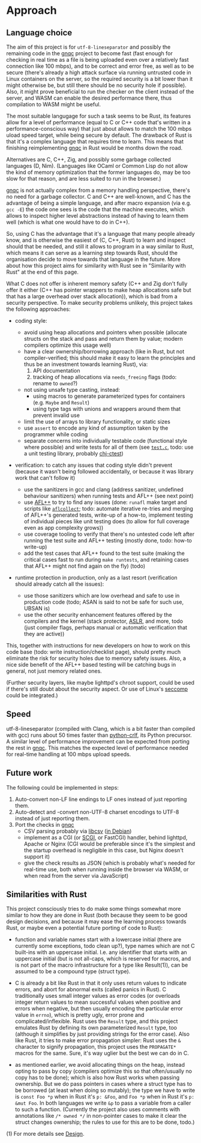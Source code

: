 # Approach

## Language choice

The aim of this project is for `utf-8-lineseparator` and possibly the
remaining code in the [gnqc](https://git.genenetwork.org/jgart/gnqc)
project to become fast (fast enough for checking in real time as a
file is being uploaded even over a relatively fast connection like 100
mbps), and to be correct and error free, as well as to be secure
(there's already a high attack surface via running untrusted code in
Linux containers on the server, so the required security is a bit
lower than it might otherwise be, but still there should be no
security hole if possible). Also, it might prove beneficial to run the
checker on the client instead of the server, and WASM can enable the
desired performance there, thus compilation to WASM might be useful.

The most suitable langugage for such a task seems to be Rust, its
features allow for a level of performance (equal to C or C++ code
that's written in a performance-conscious way) that just about allows
to match the 100 mbps uload speed target, while being secure by
default. The drawback of Rust is that it's a complex language that
requires time to learn. This means that finishing reimplementing
[gnqc](https://git.genenetwork.org/jgart/gnqc) in Rust would be months
down the road.

Alternatives are C, C++, Zig, and possibly some garbage collected
languages (D, Nim). (Languages like OCaml or Common Lisp do not allow
the kind of memory optimization that the former languages do, may be
too slow for that reason, and are less suited to run in the browser.)

[gnqc](https://git.genenetwork.org/jgart/gnqc) is not actually complex
from a memory handling perspective, there's no need for a garbage
collector. C and C++ are well-known, and C has the advantage of being
a simple language, and after macro expansion (via e.g. `gcc -E`) the
code one sees is the code that the machine executes, which allows to
inspect higher level abstractions instead of having to learn them well
(which is what one would have to do in C++).

So, using C has the advantage that it's a language that many people
already know, and is otherwise the easiest of (C, C++, Rust) to learn
and inspect should that be needed, and still it allows to program in a
way similar to Rust, which means it can serve as a learning step
towards Rust, should the organisation decide to move towards that
language in the future. More about how this project aims for
similarity with Rust see in "Similarity with Rust" at the end of this
page.

What C does not offer is inherent memory safety (C++ and Zig don't
fully offer it either (C++ has pointer wrappers to make heap
allocations safe but that has a large overhead over stack
allocation)), which is bad from a security perspective. To make
security problems unlikely, this project takes the following
approaches:

  - coding style:

      - avoid using heap allocations and pointers when possible
        (allocate structs on the stack and pass and return them by
        value; modern compilers optimize this usage well)
      - have a clear ownership/borrowing approach (like in Rust, but
        not compiler-verified; this should make it easy to learn the
        principles and thus be an investment towards learning Rust),
        via:
          1. API documentation
          2. tracking of heap allocations via `needs_freeing` flags
             (todo: rename to `owned`?)
      - not using unsafe type casting, instead:
          - using macros to generate parameterized types for
            containers (e.g. `Maybe` and `Result`)
          - using type tags with unions and wrappers around them that
            prevent invalid use
      - limit the use of arrays to library functionality, or static
        sizes
      - use `assert` to encode any kind of assumption taken by the
        programmer while coding
      - separate concerns into individually testable code (functional
        style where possible) and write tests for all of them (see
        [`test.c`](../test.c), todo: use a unit testing library,
        probably [chj-ctest](https://github.com/pflanze/chj-ctest))

  - verification: to catch any issues that coding style didn't prevent
    (because it wasn't being followed accidentally, or because it was
    library work that can't follow it)

      - use the sanitizers in gcc and clang (address sanitizer,
        undefined behaviour sanitizers) when running tests and AFL++
        (see next point)
      - use [AFL++](https://aflplus.plus/) to try to find any issues
        (done: `runafl` make target and scripts like
        [`aflcollect`](../bin/aflcollect); todo: automate iterative
        re-tries and merging of AFL++'s generated tests, write-up of a
        how-to, implement testing of individual pieces like unit
        testing does (to allow for full coverage even as app
        complexity grows))
      - use coverage tooling to verify that there's no untested code
        left after running the test suite and AFL++ testing (mostly
        done, todo: how-to write-up)
      - add the test cases that AFL++ found to the test suite (making
        the critical cases fast to run during `make runtests`, and
        retaining cases that AFL++ might not find again on the fly)
        (todo)

  - runtime protection in production, only as a last resort
    (verification should already catch all the issues):

      - use those sanitizers which are low overhead and safe to use in
        production code (todo; ASAN is said to not be safe for such
        use, UBSAN is)
      - use the other security enhancement features offered by the
        compilers and the kernel (stack protector,
        [ASLR](https://en.wikipedia.org/wiki/Address_space_layout_randomization),
        and more, todo (just compiler flags, perhaps manual or
        automatic verification that they are active))

This, together with instructions for new developers on how to work on
this code base (todo: write instruction/checklist page), should pretty
much eliminate the risk for security holes due to memory safety
issues. Also, a nice side benefit of the AFL++ based testing will be
catching bugs in general, not just memory related ones.

(Further security layers, like maybe lighttpd's chroot support, could
be used if there's still doubt about the security aspect. Or use of
Linux's [seccomp](https://en.wikipedia.org/wiki/Seccomp) could be
integrated.)

## Speed

utf-8-lineseparator (compiled with Clang, which is a bit faster than
compiled with gcc) runs about 50 times faster than
[python-crlf](https://github.com/pflanze/python-crlf.git), its Python
precursor. A similar level of performance improvement can be expected
from porting the rest in
[gnqc](https://git.genenetwork.org/jgart/gnqc). This matches the
expected level of performance needed for real-time handling at 100
mbps upload speeds.

## Future work

The following could be implemented in steps:

 1. Auto-convert non-LF line endings to LF ones instead of just
    reporting them.
 1. Auto-detect and -convert non-UTF-8 charset encodings to UTF-8
    instead of just reporting them.
 1. Port the checks in [gnqc](https://git.genenetwork.org/jgart/gnqc)
      - CSV parsing probably via
        [libcsv](https://github.com/rgamble/libcsv) ([in
        Debian](https://packages.debian.org/bullseye/libcsv3))
      - implement as a CGI (or
        [SCGI](https://en.wikipedia.org/wiki/Simple_Common_Gateway_Interface),
        or FastCGI) handler, behind lighttpd, Apache or Nginx (CGI
        would be preferable since it's the simplest and the startup
        overhead is negligible in this case, but Nginx doesn't support
        it)
      - give the check results as JSON (which is probably what's
        needed for real-time use, both when running inside the browser
        via WASM, or when read from the server via JavaScript)

## Similarities with Rust

This project consciously tries to do make some things somewhat more
similar to how they are done in Rust (both because they seem to be
good design decisions, and because it may ease the learning process
towards Rust, or maybe even a potential future porting of code to
Rust):

  - function and variable names start with a lowercase initial (there
    are currently some exceptions, todo clean up?), type names which
    are not C built-ins with an uppercase initial. I.e. any identifier
    that starts with an uppercase initial (but is not all-caps, which
    is reserved for macros, and is not part of the macro
    infrastructure for a type like Result(1)), can be assumed to be a
    compound type (struct type).
    
  - C is already a bit like Rust in that it only uses return values to
    indicate errors, and abort for abnormal exits (called panics in
    Rust). C traditionally uses small integer values as error codes
    (or overloads integer return values to mean successful values when
    positive and errors when negative, but then usually encoding the
    particular error value in `errno`), which is pretty ugly, error
    prone and complicated/inflexible. Rust uses the `Result` type, and
    this project emulates Rust by defining its own parameterized
    `Result` type, too (although it simplifies by just providing
    strings for the error case). Also like Rust, it tries to make
    error propagation simpler: Rust uses the `&` character to signify
    propagation, this project uses the `PROPAGATE*` macros for the
    same. Sure, it's way uglier but the best we can do in C.

  - as mentioned earlier, we avoid allocating things on the heap,
    instead opting to pass by copy (compilers optimize this so that
    often/usually no copy has to be done); which is also how Rust
    works when passing ownership. But we do pass pointers in cases
    where a struct type has to be borrowed (at least when doing so
    mutably); the type we have to write is `const Foo *p` when in Rust
    it's `p: &Foo`, and `Foo *p` when in Rust it's `p: &mut Foo`. In
    both languages we write `&p` to pass a variable from a caller to
    such a function. (Currently the project also uses comments with
    annotations like `/* owned */` in non-pointer cases to make it
    clear the struct changes ownership; the rules to use for this are
    to be done, todo.)

(1) For more details see [Design](design.md).
